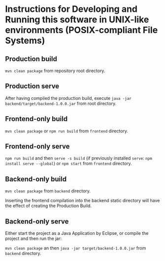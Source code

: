 # Instructions for Developing and Running this software in UNIX-like environments (POSIX-compliant File Systems)

## Production build

`mvn clean package` from repository root directory.

## Production serve

After having compiled the production build, execute `java -jar backend/target/backend-1.0.0.jar` from root directory.

## Frontend-only build

`mvn clean package` or `npm run build` from `frontend` directory.

## Frontend-only serve

`npm run build` and then `serve -s build` (if previously installed `serve`: `npm install serve --global`) or `npm start` from `frontend` directory.

## Backend-only build

`mvn clean package` from `backend` directory.

Inserting the frontend compilation into the backend static directory will have the effect of creating the Production Build.

## Backend-only serve

Either start the project as a Java Application by Eclipse, or compile the project and then run the jar:

`mvn clean package` an then `java -jar target/backend-1.0.0.jar` from `backend` directory.
